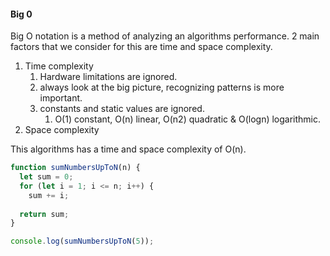 	
#### Big 0
Big O notation is a method of analyzing an algorithms performance. 2 main factors that we consider for this are time and space complexity.
1. Time complexity
	1. Hardware limitations are ignored.
	2. always look at the big picture, recognizing patterns is more important.
	3. constants and static values are ignored.
		1. O(1) constant, O(n) linear, O(n2) quadratic & O(logn) logarithmic.
2. Space complexity

This algorithms has a time and space complexity of O(n).
```javascript
function sumNumbersUpToN(n) {
  let sum = 0;
  for (let i = 1; i <= n; i++) {
    sum += i;
  
  return sum;
}

console.log(sumNumbersUpToN(5));
```
